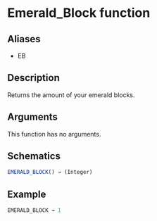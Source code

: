 # Emerald_Block function

## Aliases

- EB

## Description

Returns the amount of your emerald blocks.

## Arguments

This function has no arguments.

## Schematics

```js
EMERALD_BLOCK() → (Integer)
```

## Example

```js
EMERALD_BLOCK → 1
```
